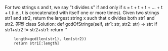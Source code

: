 For two strings s and t, we say "t divides s" if and only if s = t + t + t + ... + t + t (i.e., t is concatenated with itself one or more times).
Given two strings str1 and str2, return the largest string x such that x divides both str1 and str2.
答案
class Solution:
    def gcdOfStrings(self, str1: str, str2: str) -> str:
        if str1+str2 != str2+str1:
            return ''

        length=gcd(len(str1), len(str2))
        return str1[:length]
